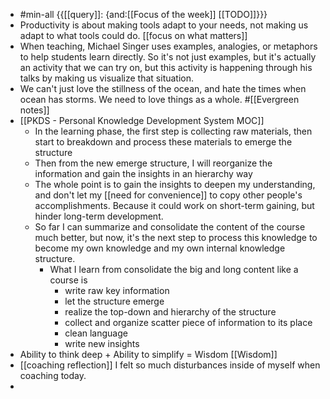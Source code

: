 - #min-all {{[[query]]: {and:[[Focus of the week]] [[TODO]]}}}
- Productivity is about making tools adapt to your needs, not making us adapt to what tools could do. [[focus on what matters]]
- When teaching, Michael Singer uses examples, analogies, or metaphors to help students learn directly. So it's not just examples, but it's actually an activity that we can try on, but this activity is happening through his talks by making us visualize that situation.
- We can't just love the stillness of the ocean, and hate the times when ocean has storms. We need to love things as a whole. #[[Evergreen notes]]
- [[PKDS - Personal Knowledge Development System MOC]]
    -  In the learning phase, the first step is collecting raw materials, then start to breakdown and process these materials to emerge the structure
    - Then from the new emerge structure, I will reorganize the information and gain the insights in an hierarchy way
    - The whole point is to gain the insights to deepen my understanding, and don't let my [[need for convenience]] to copy other people's accomplishments. Because it could work on short-term gaining, but hinder long-term development.
    - So far I can summarize and consolidate the content of the course much better, but now, it's the next step to process this knowledge to become my own knowledge and my own internal knowledge structure.
        - What I learn from consolidate the big and long content like a course is 
            - write raw key information
            - let the structure emerge
            - realize the top-down and hierarchy of the structure
            - collect and organize scatter piece of information to its place
            -  clean language
            - write new insights
- Ability to think deep + Ability to simplify = Wisdom [[Wisdom]]
- [[coaching reflection]] I felt so much disturbances inside of myself when coaching today.
- 
